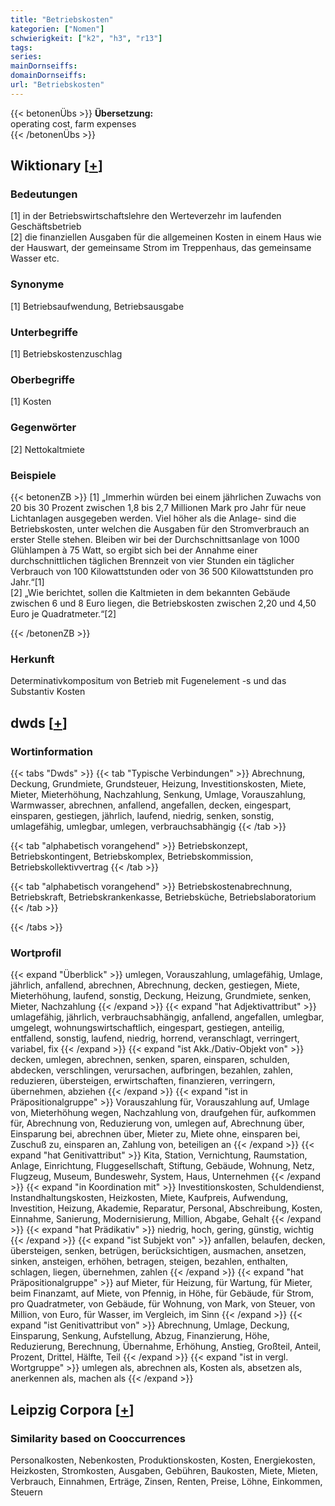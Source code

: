 ```yaml
---
title: "Betriebskosten"
kategorien: ["Nomen"]
schwierigkeit: ["k2", "h3", "r13"]
tags:
series:
mainDornseiffs:
domainDornseiffs:
url: "Betriebskosten"
---
```


{{< betonenÜbs >}}
**Übersetzung:**  
operating cost, farm expenses  
{{< /betonenÜbs >}}

## Wiktionary [[+](https://de.wiktionary.org/wiki/Betriebskosten)]

### Bedeutungen
[1] in der Betriebswirtschaftslehre den Werteverzehr im laufenden Geschäftsbetrieb  
[2] die finanziellen Ausgaben für die allgemeinen Kosten in einem Haus wie der Hauswart, der gemeinsame Strom im Treppenhaus, das gemeinsame Wasser etc.  

### Synonyme
[1] Betriebsaufwendung, Betriebsausgabe  

### Unterbegriffe
[1] Betriebskostenzuschlag  

### Oberbegriffe
[1] Kosten  

### Gegenwörter
[2] Nettokaltmiete  

### Beispiele
{{< betonenZB >}}
[1] „Immerhin würden bei einem jährlichen Zuwachs von 20 bis 30 Prozent zwischen 1,8 bis 2,7 Millionen Mark pro Jahr für neue Lichtanlagen ausgegeben werden. Viel höher als die Anlage- sind die Betriebskosten, unter welchen die Ausgaben für den Stromverbrauch an erster Stelle stehen. Bleiben wir bei der Durchschnittsanlage von 1000 Glühlampen à 75 Watt, so ergibt sich bei der Annahme einer durchschnittlichen täglichen Brennzeit von vier Stunden ein täglicher Verbrauch von 100 Kilowattstunden oder von 36 500 Kilowattstunden pro Jahr.“[1]  
[2] „Wie berichtet, sollen die Kaltmieten in dem bekannten Gebäude zwischen 6 und 8 Euro liegen, die Betriebskosten zwischen 2,20 und 4,50 Euro je Quadratmeter.“[2]  

{{< /betonenZB >}}
### Herkunft
Determinativkompositum von Betrieb mit Fugenelement -s und das Substantiv Kosten  



## dwds [[+](https://www.dwds.de/wb/Betriebskosten)]

### Wortinformation
{{< tabs "Dwds" >}}
{{< tab "Typische Verbindungen" >}}
Abrechnung, Deckung, Grundmiete, Grundsteuer, Heizung, Investitionskosten, Miete, Mieter, Mieterhöhung, Nachzahlung, Senkung, Umlage, Vorauszahlung, Warmwasser, abrechnen, anfallend, angefallen, decken, eingespart, einsparen, gestiegen, jährlich, laufend, niedrig, senken, sonstig, umlagefähig, umlegbar, umlegen, verbrauchsabhängig
{{< /tab >}}

{{< tab "alphabetisch vorangehend" >}}
Betriebskonzept, Betriebskontingent, Betriebskomplex, Betriebskommission, Betriebskollektivvertrag
{{< /tab >}}

{{< tab "alphabetisch vorangehend" >}}
Betriebskostenabrechnung, Betriebskraft, Betriebskrankenkasse, Betriebsküche, Betriebslaboratorium
{{< /tab >}}

{{< /tabs >}}

### Wortprofil
{{< expand "Überblick" >}} umlegen, Vorauszahlung, umlagefähig, Umlage, jährlich, anfallend, abrechnen, Abrechnung, decken, gestiegen, Miete, Mieterhöhung, laufend, sonstig, Deckung, Heizung, Grundmiete, senken, Mieter, Nachzahlung {{< /expand >}}
{{< expand "hat Adjektivattribut" >}} umlagefähig, jährlich, verbrauchsabhängig, anfallend, angefallen, umlegbar, umgelegt, wohnungswirtschaftlich, eingespart, gestiegen, anteilig, entfallend, sonstig, laufend, niedrig, horrend, veranschlagt, verringert, variabel, fix {{< /expand >}}
{{< expand "ist Akk./Dativ-Objekt von" >}} decken, umlegen, abrechnen, senken, sparen, einsparen, schulden, abdecken, verschlingen, verursachen, aufbringen, bezahlen, zahlen, reduzieren, übersteigen, erwirtschaften, finanzieren, verringern, übernehmen, abziehen {{< /expand >}}
{{< expand "ist in Präpositionalgruppe" >}} Vorauszahlung für, Vorauszahlung auf, Umlage von, Mieterhöhung wegen, Nachzahlung von, draufgehen für, aufkommen für, Abrechnung von, Reduzierung von, umlegen auf, Abrechnung über, Einsparung bei, abrechnen über, Mieter zu, Miete ohne, einsparen bei, Zuschuß zu, einsparen an, Zahlung von, beteiligen an {{< /expand >}}
{{< expand "hat Genitivattribut" >}} Kita, Station, Vernichtung, Raumstation, Anlage, Einrichtung, Fluggesellschaft, Stiftung, Gebäude, Wohnung, Netz, Flugzeug, Museum, Bundeswehr, System, Haus, Unternehmen {{< /expand >}}
{{< expand "in Koordination mit" >}} Investitionskosten, Schuldendienst, Instandhaltungskosten, Heizkosten, Miete, Kaufpreis, Aufwendung, Investition, Heizung, Akademie, Reparatur, Personal, Abschreibung, Kosten, Einnahme, Sanierung, Modernisierung, Million, Abgabe, Gehalt {{< /expand >}}
{{< expand "hat Prädikativ" >}} niedrig, hoch, gering, günstig, wichtig {{< /expand >}}
{{< expand "ist Subjekt von" >}} anfallen, belaufen, decken, übersteigen, senken, betrügen, berücksichtigen, ausmachen, ansetzen, sinken, ansteigen, erhöhen, betragen, steigen, bezahlen, enthalten, schlagen, liegen, übernehmen, zahlen {{< /expand >}}
{{< expand "hat Präpositionalgruppe" >}} auf Mieter, für Heizung, für Wartung, für Mieter, beim Finanzamt, auf Miete, von Pfennig, in Höhe, für Gebäude, für Strom, pro Quadratmeter, von Gebäude, für Wohnung, von Mark, von Steuer, von Million, von Euro, für Wasser, im Vergleich, im Sinn {{< /expand >}}
{{< expand "ist Genitivattribut von" >}} Abrechnung, Umlage, Deckung, Einsparung, Senkung, Aufstellung, Abzug, Finanzierung, Höhe, Reduzierung, Berechnung, Übernahme, Erhöhung, Anstieg, Großteil, Anteil, Prozent, Drittel, Hälfte, Teil {{< /expand >}}
{{< expand "ist in vergl. Wortgruppe" >}} umlegen als, abrechnen als, Kosten als, absetzen als, anerkennen als, machen als {{< /expand >}}

## Leipzig Corpora [[+](https://corpora.uni-leipzig.de/en/res?word=Betriebskosten&corpusId=deu_newscrawl-public_2018)]


### Similarity based on Cooccurrences
Personalkosten, Nebenkosten, Produktionskosten, Kosten, Energiekosten, Heizkosten, Stromkosten, Ausgaben, Gebühren, Baukosten, Miete, Mieten, Verbrauch, Einnahmen, Erträge, Zinsen, Renten, Preise, Löhne, Einkommen, Steuern

